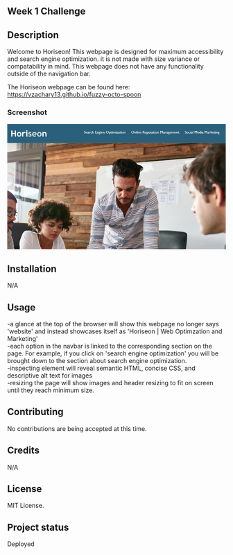 ## Week 1 Challenge

## Description

Welcome to Horiseon! This webpage is designed for maximum accessibility and search engine optimization. it is not made with size variance or compatability in mind. This webpage does not have any functionality outside of the navigation bar.

The Horiseon webpage can be found here: https://vzachary13.github.io/fuzzy-octo-spoon

### Screenshot
![screenshot](./assets/images/image.jpg)

## Installation

N/A

## Usage
-a glance at the top of the browser will show this webpage no longer says 'website' and instead showcases itself as 'Horiseon | Web Optimzation and Marketing' <br>
-each option in the navbar is linked to the corresponding section on the page. For example, if you click on 'search engine optimization' you will be brought down to the section about search engine optimization. <br>
-inspecting element will reveal semantic HTML, concise CSS, and descriptive alt text for images<br>
-resizing the page will show images and header resizing to fit on screen until they reach minimum size.<br>

## Contributing

No contributions are being accepted at this time.

## Credits

N/A

## License

MIT License.

## Project status

Deployed

